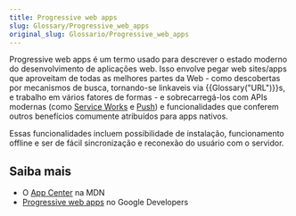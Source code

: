 ```yaml
---
title: Progressive web apps
slug: Glossary/Progressive_web_apps
original_slug: Glossario/Progressive_web_apps
---
```


Progressive web apps é um termo usado para descrever o estado moderno do desenvolvimento de aplicações web. Isso envolve pegar web sites/apps que aproveitam de todas as melhores partes da Web - como descobertas por mecanismos de busca, tornando-se linkaveis via {{Glossary("URL")}}s, e trabalho em vários fatores de formas - e sobrecarregá-los com APIs modernas (como [Service Works](/pt-BR/docs/Web/API/Service_Worker_API) e [Push](/pt-BR/docs/Web/API/API_Push)) e funcionalidades que conferem outros benefícios comumente atribuídos para apps nativos.

Essas funcionalidades incluem possibilidade de instalação, funcionamento offline e ser de fácil sincronização e reconexão do usuário com o servidor.

## Saiba mais

- O [App Center](/pt-BR/docs/Web/Progressive_web_apps) na MDN
- [Progressive web apps](https://developers.google.com/web/progressive-web-apps) no Google Developers
